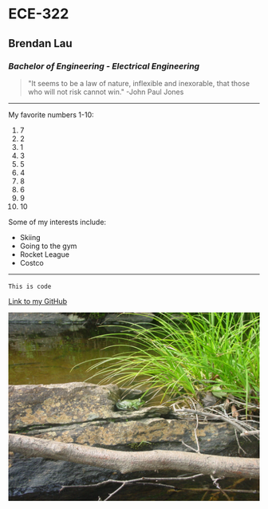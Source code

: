 # **ECE-322**
## Brendan Lau
### *Bachelor of Engineering - Electrical Engineering*

>"It seems to be a law of nature, inflexible and inexorable, that those who will not risk cannot win." -John Paul Jones

---

My favorite numbers 1-10:
1. 7
2. 2
3. 1
4. 3
5. 5
6. 4
7. 8
8. 6
9. 9
10. 10

Some of my interests include: 
- Skiing
- Going to the gym
- Rocket League
- Costco

---

`This is code`

[Link to my GitHub](https://github.com/BrendanPlau)

![frog or toad?](DSC00248.JPG)
